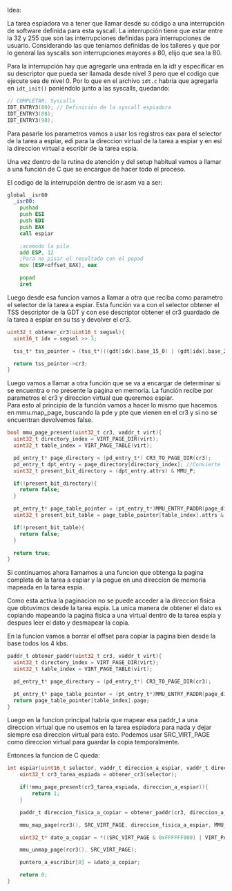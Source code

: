 Idea: 

La tarea espiadora va a tener que llamar desde su código a una interrupción de software definida para esta syscall. La interrupción tiene que estar entre la 32 y 255 que son las interrupciones definidas para interrupciones de usuario. Considerando las que teníamos definidas de los talleres y que por lo general las syscalls son interrupciones mayores a 80, elijo que sea la 80.

Para la interrupción hay que agregarle una entrada en la idt y especificar en su descriptor que pueda ser llamada desde nivel 3 pero que el codigo que ejecute sea de nivel 0. Por lo que en el archivo `idt.c` habría que agregarla en `idt_init()` poniéndolo junto a las syscalls, quedando:

```c
// COMPLETAR: Syscalls
IDT_ENTRY3(80); // Definición de la syscall espiadora
IDT_ENTRY3(88);
IDT_ENTRY3(98);
```

Para pasarle los parametros vamos a usar los registros eax para el selector de la tarea a espiar, edi para la direccion virtual de la tarea a espiar y en esi la direccion virtual a escribir de la tarea espia. 

Una vez dentro de la rutina de atención y del setup habitual vamos a llamar a una función de C que se encargue de hacer todo el proceso. 

El codigo de la interrupción dentro de isr.asm va a ser: 

```asm
global _isr80 
  _isr80:
    pushad
    push ESI
    push EDI
    push EAX
    call espiar

    ;acomodo la pila
    add ESP, 12
    ;Para no pisar el resultado con el popad
    mov [ESP+offset_EAX], eax

    popad
    iret
```

Luego desde esa funcion vamos a llamar a otra que reciba como parametro el selector de la tarea a espiar.
Esta función va a con el selector obtener el TSS descriptor de la GDT y con ese descriptor obtener el cr3 guardado de la tarea a espíar en su tss y devolver el cr3.

```c
uint32_t obtener_cr3(uint16_t segsel){
  uint16_t idx = segsel >> 3;

  tss_t* tss_pointer = (tss_t*)((gdt[idx].base_15_0) | (gdt[idx].base_23_16 << 16) | (gdt[idx].base_31_24 << 24));

  return tss_pointer->cr3;
}
```
Luego vamos a llamar a otra función que se va a encargar de determinar si se encuentra o no presente la pagina en memoria. La función recibe por parametros el cr3 y direccion virtual que queremos espiar.  
Para esto al principio de la función vamos a hacer lo mismo que hacemos en mmu.map_page, buscando la pde y pte que vienen en el cr3 y si no se encuentran devolvemos false.

```c
bool mmu_page_present(uint32_t cr3, vaddr_t virt){
  uint32_t directory_index = VIRT_PAGE_DIR(virt); 
  uint32_t table_index = VIRT_PAGE_TABLE(virt);

  pd_entry_t* page_directory = (pd_entry_t*) CR3_TO_PAGE_DIR(cr3);
  pd_entry_t dpt_entry = page_directory[directory_index]; //Convierte la direccion que obtuvimos para poder acceder a .pt y .attr
  uint32_t present_bit_directory = (dpt_entry.attrs) & MMU_P;

  if(!present_bit_directory){
    return false;
  }

  pt_entry_t* page_table_pointer = (pt_entry_t*)MMU_ENTRY_PADDR(page_directory[directory_index].pt) ;
  uint32_t present_bit_table = page_table_pointer[table_index].attrs & MMU_P;

  if(!present_bit_table){
    return false;
  }

  return true;
}
``` 

Si continuamos ahora llamamos a una funcion que obtenga la pagina completa de la tarea a espiar y la pegue en una direccion de memoria mapeada en la tarea espia. 

Como esta activa la paginacion no se puede acceder a la direccion fisica que obtuvimos desde la tarea espia. La unica manera de obtener el dato es copiando mapeando la pagina fisica a una virtual dentro de la tarea espia y despues leer el dato y desmapear la copia.

En la funcion vamos a borrar el offset para copiar la pagina bien desde la base todos los 4 kbs. 

```c
paddr_t obtener_paddr(uint32_t cr3, vaddr_t virt){
  uint32_t directory_index = VIRT_PAGE_DIR(virt); 
  uint32_t table_index = VIRT_PAGE_TABLE(virt);

  pd_entry_t* page_directory = (pd_entry_t*) CR3_TO_PAGE_DIR(cr3);

  pt_entry_t* page_table_pointer = (pt_entry_t*)MMU_ENTRY_PADDR(page_directory[directory_index].pt);
  return page_table_pointer[table_index].page;
}
```

Luego en la funcion principal habria que mapear esa paddr_t a una direccion virtual que no usemos en la tarea espiadora para nada y dejar siempre esa direccion virtual para esto. Podemos usar SRC_VIRT_PAGE como direccion virtual para guardar la copia temporalmente.

Entonces la funcion de C queda: 

```c
int espiar(uint16_t selector, vaddr_t direccion_a_espiar, vaddr_t direccion_a_escribir){
    uint32_t cr3_tarea_espiada = obtener_cr3(selector);

    if(!mmu_page_present(cr3_tarea_espiada, direccion_a_espiar)){
        return 1;
    }   

    paddr_t direccion_fisica_a_copiar = obtener_paddr(cr3, direccion_a_espiar);

    mmu_map_page(rcr3(), SRC_VIRT_PAGE, direccion_fisica_a_espiar, MMU_P | MMU_W); // Mapeamos la base de la pagina

    uint32_t* dato_a_copiar = *((SRC_VIRT_PAGE & 0xFFFFFF000) | VIRT_PAGE_OFFSET(direccion_a_espiar));

    mmu_unmap_page(rcr3(), SRC_VIRT_PAGE);

    puntero_a_escribir[0] = &dato_a_copiar;

    return 0;
}
```